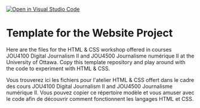 [![Open in Visual Studio Code](https://classroom.github.com/assets/open-in-vscode-c66648af7eb3fe8bc4f294546bfd86ef473780cde1dea487d3c4ff354943c9ae.svg)](https://classroom.github.com/online_ide?assignment_repo_id=8716967&assignment_repo_type=AssignmentRepo)
# Template for the Website Project

Here are the files for the HTML & CSS workshop offered in courses JOU4100 Digital Journalism II and JOU4500 Journalisme numérique II at the University of Ottawa. Copy this template repository and play around with the code to experiment with HTML & CSS.

Vous trouverez ici les fichiers pour l'atelier HTML & CSS offert dans le cadre des cours JOU4100 Digital Journalism II and JOU4500 Journalisme numérique II. Vous pouvez copier ce répertoire modèle et vous amuser avec le code afin de découvrir comment fonctionnent les langages HTML et CSS.
